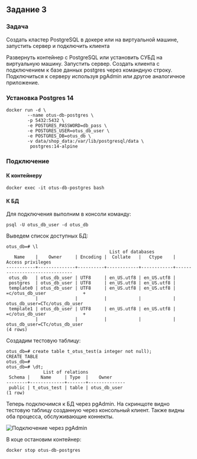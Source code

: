 ## Задание 3
### Задача
Создать кластер PostgreSQL в докере или на виртуальной машине, запустить сервер и подключить клиента

Развернуть контейнер с PostgreSQL или установить СУБД на виртуальную машину.
Запустить сервер.
Создать клиента с подключением к базе данных postgres через командную строку.
Подключиться к серверу используя pgAdmin или другое аналогичное приложение.

### Установка Postgres 14

```
docker run -d \
        --name otus-db-postgres \
        -p 5432:5432 \
        -e POSTGRES_PASSWORD=db_pass \
        -e POSTGRES_USER=otus_db_user \
        -e POSTGRES_DB=otus_db \
        -v data/shop_data:/var/lib/postgresql/data \
         postgres:14-alpine
```

### Подключение
#### К контейнеру
```docker exec -it otus-db-postgres bash```

#### К БД
Для подключения выполним в консоли команду:
```
psql -U otus_db_user -d otus_db
```
Выведем список доступных БД:
```
otus_db=# \l
                                       List of databases
   Name    |    Owner     | Encoding |  Collate   |   Ctype    |       Access privileges
-----------+--------------+----------+------------+------------+-------------------------------
 otus_db   | otus_db_user | UTF8     | en_US.utf8 | en_US.utf8 |
 postgres  | otus_db_user | UTF8     | en_US.utf8 | en_US.utf8 |
 template0 | otus_db_user | UTF8     | en_US.utf8 | en_US.utf8 | =c/otus_db_user              +
           |              |          |            |            | otus_db_user=CTc/otus_db_user
 template1 | otus_db_user | UTF8     | en_US.utf8 | en_US.utf8 | =c/otus_db_user              +
           |              |          |            |            | otus_db_user=CTc/otus_db_user
(4 rows)
```
Создадим тестовую таблицу:
```
otus_db=# create table t_otus_test(a integer not null);
CREATE TABLE
otus_db=#
otus_db=# \dt;
              List of relations
 Schema |    Name     | Type  |    Owner
--------+-------------+-------+--------------
 public | t_otus_test | table | otus_db_user
(1 row)
```
Теперь подключимся к БД через pgAdmin. На скринщоте видно тестовую таблицу созданную через консольный клиент.
Также видны оба процесса, обслуживающие коннекты.

![Подключение через pgAdmin](../img/pg_admin_connected.png)

В коце остановим контейнер:
```
docker stop otus-db-postgres
```